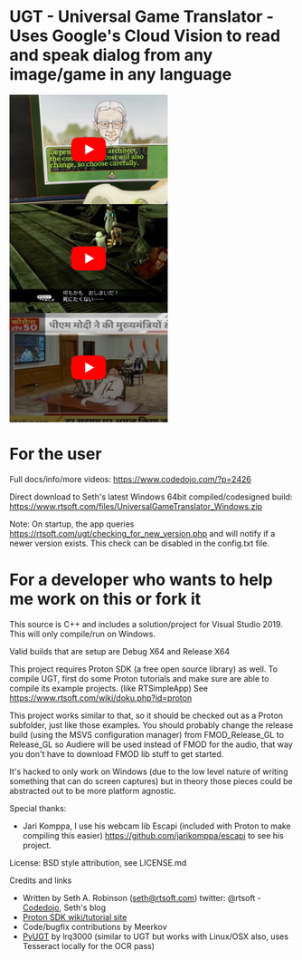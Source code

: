 # UGT - Universal Game Translator - Uses Google's Cloud Vision to read and speak dialog from any image/game in any language

<a href="https://www.youtube.com/watch?v=2YcS75EOu7Y"><img align="top" src="webmedia/gamepad_test.png" width=280></a>
<a href="https://www.youtube.com/watch?v=9BH8AEABr_w"><img align="top" src="webmedia/ff_export_test.png" width=280></a>
<a href="https://www.youtube.com/watch?v=cJeYnmxh2Pg"><img align="top" src="webmedia/drag_test.png" width=280></a>

# For the user

Full docs/info/more videos:  https://www.codedojo.com/?p=2426

Direct download to Seth's latest Windows 64bit compiled/codesigned build: https://www.rtsoft.com/files/UniversalGameTranslator_Windows.zip

Note: On startup, the app queries https://rtsoft.com/ugt/checking_for_new_version.php and will notify if a newer version exists.  This check can be disabled in the config.txt file.

# For a developer who wants to help me work on this or fork it

This source is C++ and includes a solution/project for Visual Studio 2019.  This will only compile/run on Windows.

Valid builds that are setup are Debug X64 and Release X64

This project requires Proton SDK (a free open source library) as well. To compile UGT, first do some Proton tutorials and make sure are able to compile its example projects.  (like RTSimpleApp)  See https://www.rtsoft.com/wiki/doku.php?id=proton

This project works similar to that, so it should be checked out as a Proton subfolder,
just like those examples.  You should probably change the release build (using the MSVS configuration manager) from FMOD_Release_GL to
Release_GL so Audiere will be used instead of FMOD for the audio, that way you don't have to download FMOD lib stuff to get started.

It's hacked to only work on Windows (due to the low level nature of
writing something that can do screen captures) but in theory those pieces could be
abstracted out to be more platform agnostic.

Special thanks:

* Jari Komppa, I use his webcam lib Escapi (included with Proton to make compiling this easier) https://github.com/jarikomppa/escapi to see his project.

License:  BSD style attribution, see LICENSE.md

Credits and links
- Written by Seth A. Robinson (seth@rtsoft.com) twitter: @rtsoft - [Codedojo](https://www.codedojo.com), Seth's blog
- [Proton SDK wiki/tutorial site](https://www.protonsdk.com)
- Code/bugfix contributions by Meerkov
- [PyUGT](https://github.com/lrq3000/pyugt) by lrq3000 (similar to UGT but works with Linux/OSX also, uses Tesseract locally for the OCR pass)
